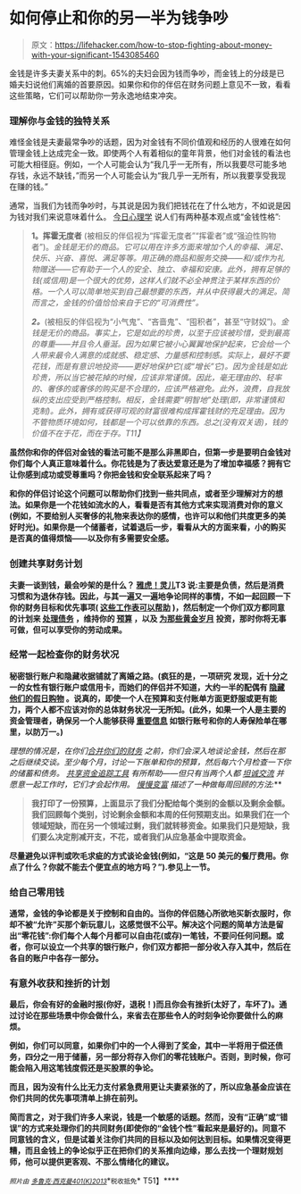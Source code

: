# 如何停止和你的另一半为钱争吵

> 原文：<https://lifehacker.com/how-to-stop-fighting-about-money-with-your-significant-1543085460>

金钱是许多夫妻关系中的刺。65%的夫妇会因为钱而争吵，而金钱上的分歧是已婚夫妇说他们离婚的首要原因。如果你和你的伴侣在财务问题上意见不一致，看看这些策略，它们可以帮助你一劳永逸地结束冲突。



### 理解你与金钱的独特关系

难怪金钱是夫妻最常争吵的话题，因为对金钱有不同价值观和经历的人很难在如何管理金钱上达成完全一致。即使两个人有着相似的童年背景，他们对金钱的看法也可能大相径庭。例如，一个人可能会认为“我几乎一无所有，所以我要尽可能多地存钱，永远不缺钱，”而另一个人可能会认为“我几乎一无所有，所以我要享受我现在赚的钱。”

通常，当我们为钱而争吵时，与其说是因为我们把钱花在了什么地方，不如说是因为钱对我们来说意味着什么。 [今日心理学](http://www.psychologytoday.com/blog/evolution-the-self/201211/couples-stop-fighting-over-money) 说人们有两种基本观点或“金钱性格”:

> **1。挥霍无度者** (被相反的伴侣视为“挥霍无度者”“挥霍者”或“强迫性购物者”)。*金钱是无价的商品。它可以用在许多方面来增加个人的幸福、满足、快乐、兴奋、喜悦、满足等等。用正确的商品和服务交换——和/或作为礼物赠送——它有助于一个人的安全、独立、幸福和安康。此外，拥有足够的钱(或信用)是一个很大的优势，这样人们就不必全神贯注于某样东西的价格。一个人可以简单地买到自己最想要的东西，并从中获得最大的满足。简而言之，金钱的价值恰恰来自于它的“可消费性”。*
> 
> ***2。***(被相反的伴侣视为“小气鬼”、“吝啬鬼”、“囤积者”，甚至“守财奴”)。*金钱是无价的商品。事实上，它是如此的珍贵，以至于应该被珍惜，受到最高的尊重——并且令人垂涎。因为如果它被小心翼翼地保护起来，它会给一个人带来最令人满意的成就感、稳定感、力量感和控制感。实际上，最好不要花钱，而是有意识地投资——更好地保护它(或“增长”它)。因为金钱是如此珍贵，所以当它被花掉的时候，应该非常谨慎。因此，毫无理由的、轻率的、奢侈的或奢侈的购买是不合理的，应该严格避免。此外，浪费，自我放纵的支出应受到严格控制。相反，金钱需要“明智地”处理(即，非常谨慎和克制)。此外，拥有或获得可观的财富很难构成挥霍钱财的充足理由。因为不管物质环境如何，钱都是一个可以依靠的东西。总之(没有双关语)，钱的价值不在于花，而在于存。*T11】**

**虽然你和你的伴侣对金钱的看法可能不是那么非黑即白，但第一步是要明白金钱对你们每个人真正意味着什么。你花钱是为了表达爱意还是为了增加幸福感？拥有它让你感到成功或受尊重吗？你把金钱和安全联系起来了吗？**

**和你的伴侣讨论这个问题可以帮助你们找到一些共同点，或者至少理解对方的想法。如果你是一个花钱如流水的人，看看是否有其他方式来实现消费对你的意义(例如，不要给别人买奢侈的礼物来表达你的感情，也许可以和他们共度更多的美好时光)。如果你是一个储蓄者，试着退后一步，看看从大的方面来看，小的购买是否真的值得烦恼——以及你有多需要安全感。**

### **创建共享财务计划**

**夫妻一谈到钱，最会吵架的是什么？ [雅虎！灵儿](http://shine.yahoo.com/love-sex/1-thing-couples-fight-164600122.html)T3 说:主要是负债，然后是消费习惯和为退休存钱。因此，与其一遍又一遍地争论同样的事情，不如一起回顾一下你的财务目标和优先事项( [这些工作表可以帮助](https://lifehacker.com/keep-savings-and-spending-on-track-with-financial-prior-5790234) )，然后制定一个你们双方都同意的计划来 [处理债务](http://lifehacker.com/a-step-by-step-guide-to-getting-out-of-debt-1475515477) ，维持你的 [预算](http://lifehacker.com/tag/budgets) ，以及 [为那些黄金岁月](http://lifehacker.com/a-step-by-step-guide-to-painlessly-plan-and-vet-your-re-5814716) 投资，那时你将无事可做，但可以享受你的劳动成果。**

### **经常一起检查你的财务状况**

**秘密银行账户和隐藏收据铺就了离婚之路。(疯狂的是，一项研究 发现，近十分之一的女性有银行账户或信用卡，而她们的伴侣并不知道，大约一半的配偶有 [隐藏他们的假日购物](http://www.moneytalksnews.com/2013/11/16/most-couples-fight-over-holiday-gift-budget/) 。说真的，即使一个人在预算和支付账单方面更舒服或更有能力，两个人都不应该对你的总体财务状况一无所知。(此外，如果一个人是主要的资金管理者，确保另一个人能够获得 [重要信息](https://lifehacker.com/how-to-create-an-in-case-of-emergency-everything-docume-5817021) 如银行账号和你的人寿保险单在哪里，以防万一。)**

**理想的情况是，在你们[合并你们的财务](https://lifehacker.com/how-to-merge-finances-when-you-get-married-without-goi-1516718128) 之前，你们会深入地谈论金钱*，然后在那之后继续交谈。至少每个月，讨论一下账单和你的预算，然后每六个月检查一下你的储蓄和债务。 [共享资金追踪工具](http://lifehacker.com/how-to-set-up-and-streamline-a-shared-budget-5918288) 有所帮助——但只有当两个人都 [坦诚交流](http://lifehacker.com/five-communication-mistakes-almost-every-couple-makes-1535461741) 并愿意一起工作时，它们才会起作用。 [慢慢变富](http://www.getrichslowly.org/blog/2008/01/23/how-to-stop-fighting-with-your-spouse-about-money/) 描述了一种做每周回顾的方法:***

> **我打印了一份预算，上面显示了我们分配给每个类别的金额以及剩余金额。我们回顾每个类别，讨论剩余金额和本周的任何预期支出。如果我们在一个领域短缺，而在另一个领域过剩，我们就转移资金。如果我们只是短缺，我们要么决定削减开支，不花，或者我们从应急基金中提取资金。**

**尽量避免以评判或吹毛求疵的方式谈论金钱(例如，“这是 50 美元的餐厅费用。你点了什么？你就不能去个便宜点的地方吗？”).参见上一节。**

### **给自己零用钱**

**通常，金钱的争论都是关于控制和自由的。当你的伴侣随心所欲地买新衣服时，你却不被“允许”买那个新玩意儿，这感觉很不公平。解决这个问题的简单方法是留出“零花钱”:你们每个人每个月都可以自由花(或存)一笔钱，不要问任何问题。或者，你可以设立一个共享的银行账户，你们双方都把一部分收入存入其中，然后在各自的账户中各存一部分。**

### **有意外收获和挫折的计划**

**最后，你会有好的金融时报(你好，退税！)而且你会有挫折(太好了，车坏了)。通过讨论在那些场景中你会做什么，来省去在那些令人的时刻争论你要做什么的麻烦。**

**例如，你们可以同意，如果你们中的一个人得到了奖金，其中一半将用于偿还债务，四分之一用于储蓄，另一部分将存入你们的零花钱账户。否则，到时候，你可能会陷入用这笔钱度假还是买股票的争论。**

**而且，因为没有什么比无力支付紧急费用更让夫妻紧张的了，所以应急基金应该在你们共同的优先事项清单上排在前列。**

**简而言之，对于我们许多人来说，钱是一个敏感的话题。然而，没有“正确”或“错误”的方式来处理你们的共同财务(即使你的“金钱个性”看起来是最好的)。同意不同意钱的含义，但是试着关注你们共同的目标以及如何达到目标。如果情况变得更糟，而且金钱上的争论似乎正在把你们的关系推向边缘，那么去找一个理财规划师，他可以提供更客观、不那么情绪化的建议。**

***<small>照片由</small>* [*<small>多鲁克·西克曼</small>*](http://www.shutterstock.com/pic-83468617/stock-photo-studio-shot-of-a-young-couple-fighting.html?src=Sfkp__Rr1a8H1dwNSuZ83w-1-16)<small></small>*[*<small>401(K)2013</small>*](http://www.flickr.com/photos/68751915@N05/6870888815/sizes/z/)<small></small>**<small>税收抵免</small>* T51】****